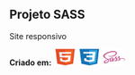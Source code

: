## Projeto SASS

Site responsivo

 **Criado em:**
<img aling="center" height="30" width="40" style="max-width:100%;" src="https://raw.githubusercontent.com/devicons/devicon/master/icons/html5/html5-original.svg" alt="HTML5">
<img aling="center" height="30" width="40" style="max-width:100%;" src="https://raw.githubusercontent.com/devicons/devicon/master/icons/css3/css3-original.svg" alt="CSS3">
<img aling="center" height="30" width="40" style="max-width:100%;" src="https://raw.githubusercontent.com/devicons/devicon/master/icons/sass/sass-original.svg" alt="SASS">